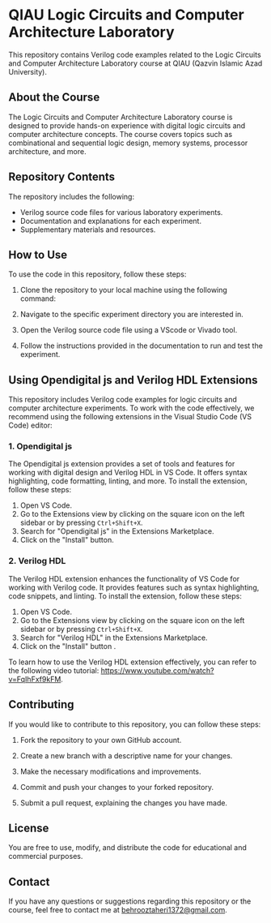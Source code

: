 # QIAU Logic Circuits and Computer Architecture Laboratory

This repository contains Verilog code examples related to the Logic Circuits and Computer Architecture Laboratory course at QIAU (Qazvin Islamic Azad University).

## About the Course

The Logic Circuits and Computer Architecture Laboratory course is designed to provide hands-on experience with digital logic circuits and computer architecture concepts. The course covers topics such as combinational and sequential logic design, memory systems, processor architecture, and more.

## Repository Contents

The repository includes the following:

- Verilog source code files for various laboratory experiments.
- Documentation and explanations for each experiment.
- Supplementary materials and resources.

## How to Use

To use the code in this repository, follow these steps:

1. Clone the repository to your local machine using the following command:

2. Navigate to the specific experiment directory you are interested in.

3. Open the Verilog source code file using a VScode or Vivado tool.

4. Follow the instructions provided in the documentation to run and test the experiment.

## Using Opendigital js and Verilog HDL Extensions

This repository includes Verilog code examples for logic circuits and computer architecture experiments. To work with the code effectively, we recommend using the following extensions in the Visual Studio Code (VS Code) editor:

### 1. Opendigital js

The Opendigital js extension provides a set of tools and features for working with digital design and Verilog HDL in VS Code. It offers syntax highlighting, code formatting, linting, and more. To install the extension, follow these steps:

1. Open VS Code.
2. Go to the Extensions view by clicking on the square icon on the left sidebar or by pressing `Ctrl+Shift+X`.
3. Search for "Opendigital js" in the Extensions Marketplace.
4. Click on the "Install" button.

### 2. Verilog HDL

The Verilog HDL extension enhances the functionality of VS Code for working with Verilog code. It provides features such as syntax highlighting, code snippets, and linting. To install the extension, follow these steps:

1. Open VS Code.
2. Go to the Extensions view by clicking on the square icon on the left sidebar or by pressing `Ctrl+Shift+X`.
3. Search for "Verilog HDL" in the Extensions Marketplace.
4. Click on the "Install" button .

To learn how to use the Verilog HDL extension effectively, you can refer to the following video tutorial: https://www.youtube.com/watch?v=FqIhFxf9kFM.

## Contributing

If you would like to contribute to this repository, you can follow these steps:

1. Fork the repository to your own GitHub account.

2. Create a new branch with a descriptive name for your changes.

3. Make the necessary modifications and improvements.

4. Commit and push your changes to your forked repository.

5. Submit a pull request, explaining the changes you have made.

## License

You are free to use, modify, and distribute the code for educational and commercial purposes.

## Contact

If you have any questions or suggestions regarding this repository or the course, feel free to contact me at behrooztaheri1372@gmail.com.